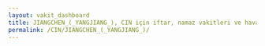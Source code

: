 ```yaml
---
layout: vakit_dashboard
title: JIANGCHEN_(_YANGJIANG_), CIN için iftar, namaz vakitleri ve hava durumu - ilçe/eyalet seç
permalink: /CIN/JIANGCHEN_(_YANGJIANG_)/
---
```


<script type="text/javascript">
  var GLOBAL_COUNTRY = 'CIN';
  var GLOBAL_CITY = 'JIANGCHEN_(_YANGJIANG_)';
  var GLOBAL_STATE = '';
  var lat = 72;
  var lon = 21;
</script>
